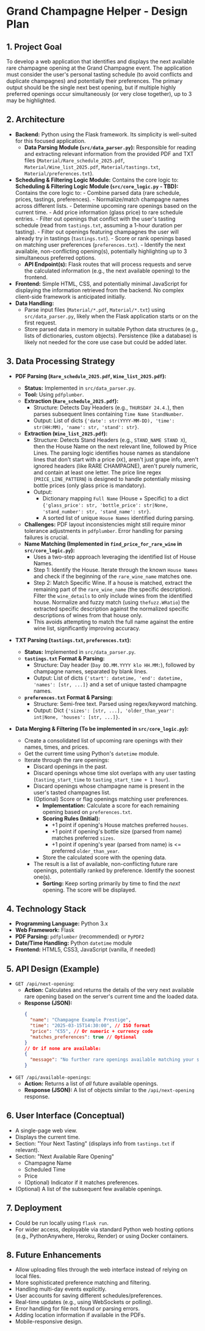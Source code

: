 # Grand Champagne Helper - Design Plan

## 1. Project Goal

To develop a web application that identifies and displays the next available rare champagne opening at the Grand Champagne event. The application must consider the user's personal tasting schedule (to avoid conflicts and duplicate champagnes) and potentially their preferences.
The primary output should be the single next best opening, but if multiple highly preferred openings occur simultaneously (or very close together), up to 3 may be highlighted.

## 2. Architecture

-   **Backend:** Python using the Flask framework. Its simplicity is well-suited for this focused application.
    -   **Data Parsing Module (`src/data_parser.py`):** Responsible for reading and extracting relevant information from the provided PDF and TXT files (`Material/Rare_schedule_2025.pdf`, `Material/Wine_list_2025.pdf`, `Material/tastings.txt`, `Material/preferences.txt`).
-   **Scheduling & Filtering Logic Module:** Contains the core logic to:
    **Scheduling & Filtering Logic Module (`src/core_logic.py` - TBD):** Contains the core logic to:
        -   Combine parsed data (rare schedule, prices, tastings, preferences).
        -   Normalize/match champagne names across different lists.
        -   Determine upcoming rare openings based on the current time.
        -   Add price information (glass price) to rare schedule entries.
        -   Filter out openings that conflict with the user's tasting schedule (read from `tastings.txt`, assuming a 1-hour duration per tasting).
        -   Filter out openings featuring champagnes the user will already try in tastings (`tastings.txt`).
        -   Score or rank openings based on matching user preferences (`preferences.txt`).
        -   Identify the next available, non-conflicting opening(s), potentially highlighting up to 3 simultaneous preferred options.
    -   **API Endpoint(s):** Flask routes that will process requests and serve the calculated information (e.g., the next available opening) to the frontend.
-   **Frontend:** Simple HTML, CSS, and potentially minimal JavaScript for displaying the information retrieved from the backend. No complex client-side framework is anticipated initially.
-   **Data Handling:**
    -   Parse input files (`Material/*.pdf`, `Material/*.txt`) using `src/data_parser.py`, likely when the Flask application starts or on the first request.
    -   Store parsed data in memory in suitable Python data structures (e.g., lists of dictionaries, custom objects). Persistence (like a database) is likely not needed for the core use case but could be added later.

## 3. Data Processing Strategy

-   **PDF Parsing (`Rare_schedule_2025.pdf`, `Wine_list_2025.pdf`):**
    -   **Status:** Implemented in `src/data_parser.py`.
    -   **Tool:** Using `pdfplumber`.
    -   **Extraction (`Rare_schedule_2025.pdf`):**
        -   Structure: Detects Day Headers (e.g., `THURSDAY 24.4.`), then parses subsequent lines containing `Time Name StandNumber`.
        -   Output: List of dicts `{'date': str(YYYY-MM-DD), 'time': str(HH:MM), 'name': str, 'stand': str}`.
    -   **Extraction (`Wine_list_2025.pdf`):**
        -   Structure: Detects Stand Headers (e.g., `STAND_NAME STAND X`), then the House Name on the next relevant line, followed by Price Lines. The parsing logic identifies house names as standalone lines that don't start with a price (`X€`), aren't just grape info, aren't ignored headers (like RARE CHAMPAGNE), aren't purely numeric, and contain at least one letter. The price line regex (`PRICE_LINE_PATTERN`) is designed to handle potentially missing bottle prices (only glass price is mandatory).
        -   Output:
            - Dictionary mapping `Full Name` (House + Specific) to a dict `{'glass_price': str, 'bottle_price': str|None, 'stand_number': str, 'stand_name': str}`.
            - A sorted list of unique `House Names` identified during parsing.
    -   **Challenges:** PDF layout inconsistencies might still require minor tolerance adjustments in `pdfplumber`. Error handling for parsing failures is crucial.
    -   **Name Matching (Implemented in `find_price_for_rare_wine` in `src/core_logic.py`):**
        -   Uses a two-step approach leveraging the identified list of House Names.
        -   Step 1: Identify the House. Iterate through the known `House Names` and check if the beginning of the `rare_wine_name` matches one.
        -   Step 2: Match Specific Wine. If a house is matched, extract the remaining part of the `rare_wine_name` (the specific description). Filter the `wine_details` to only include wines from the identified house. Normalize and fuzzy match (using `thefuzz.WRatio`) the extracted specific description against the normalized specific descriptions of wines from that house only.
        -   This avoids attempting to match the full name against the entire wine list, significantly improving accuracy.

-   **TXT Parsing (`tastings.txt`, `preferences.txt`):**
    -   **Status:** Implemented in `src/data_parser.py`.
    -   **`tastings.txt` Format & Parsing:**
        -   Structure: Day header (`Day DD.MM.YYYY klo HH.MM:`), followed by champagne names, separated by blank lines.
        -   Output: List of dicts `{'start': datetime, 'end': datetime, 'names': [str, ...]}` and a set of unique tasted champagne names.
    -   **`preferences.txt` Format & Parsing:**
        -   Structure: Semi-free text. Parsed using regex/keyword matching.
        -   Output: Dict `{'sizes': [str, ...], 'older_than_year': int|None, 'houses': [str, ...]}`.

-   **Data Merging & Filtering (To be implemented in `src/core_logic.py`):**
    -   Create a consolidated list of upcoming rare openings with their names, times, and prices.
    -   Get the current time using Python's `datetime` module.
    -   Iterate through the rare openings:
        -   Discard openings in the past.
        -   Discard openings whose time slot overlaps with any user tasting (`tasting_start_time` to `tasting_start_time + 1 hour`).
        -   Discard openings whose champagne name is present in the user's tasted champagnes list.
        -   (Optional) Score or flag openings matching user preferences.
            -   **Implementation:** Calculate a score for each remaining opening based on `preferences.txt`.
            -   **Scoring Rules (Initial):**
                -   +1 point if opening's House matches preferred `houses`.
                -   +1 point if opening's bottle size (parsed from name) matches preferred `sizes`.
                -   +1 point if opening's year (parsed from name) is <= preferred `older_than_year`.
            -   Store the calculated score with the opening data.
        -   The result is a list of available, non-conflicting future rare openings, potentially ranked by preference. Identify the soonest one(s).
            -   **Sorting:** Keep sorting primarily by time to find the *next* opening. The score will be displayed.

## 4. Technology Stack

-   **Programming Language:** Python 3.x
-   **Web Framework:** Flask
-   **PDF Parsing:** `pdfplumber` (recommended) or `PyPDF2`
-   **Date/Time Handling:** Python `datetime` module
-   **Frontend:** HTML5, CSS3, JavaScript (vanilla, if needed)

## 5. API Design (Example)

-   `GET /api/next-opening`:
    -   **Action:** Calculates and returns the details of the very next available rare opening based on the server's current time and the loaded data.
    -   **Response (JSON):**
        ```json
        {
          "name": "Champagne Example Prestige",
          "time": "2025-03-15T14:30:00", // ISO format
          "price": "€55", // Or numeric + currency code
          "matches_preferences": true // Optional
        }
        // Or if none are available:
        {
          "message": "No further rare openings available matching your schedule."
        }
        ```
-   `GET /api/available-openings`:
    -   **Action:** Returns a list of *all* future available openings.
    -   **Response (JSON):** A list of objects similar to the `/api/next-opening` response.

## 6. User Interface (Conceptual)

-   A single-page web view.
-   Displays the current time.
-   Section: "Your Next Tasting" (displays info from `tastings.txt` if relevant).
-   Section: "Next Available Rare Opening"
    -   Champagne Name
    -   Scheduled Time
    -   Price
    -   (Optional) Indicator if it matches preferences.
-   (Optional) A list of the subsequent few available openings.

## 7. Deployment

-   Could be run locally using `flask run`.
-   For wider access, deployable via standard Python web hosting options (e.g., PythonAnywhere, Heroku, Render) or using Docker containers.

## 8. Future Enhancements

-   Allow uploading files through the web interface instead of relying on local files.
-   More sophisticated preference matching and filtering.
-   Handling multi-day events explicitly.
-   User accounts for saving different schedules/preferences.
-   Real-time updates (e.g., using WebSockets or polling).
-   Error handling for file not found or parsing errors.
-   Adding location information if available in the PDFs.
-   Mobile-responsive design. 